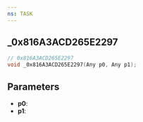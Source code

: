 ```yaml
---
ns: TASK
---
```

## _0x816A3ACD265E2297

```c
// 0x816A3ACD265E2297
void _0x816A3ACD265E2297(Any p0, Any p1);
```

## Parameters
* **p0**:
* **p1**:
